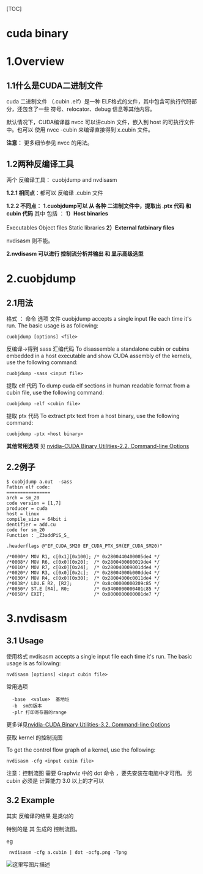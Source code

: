 [TOC]
# cuda binary

# 1.Overview

## 1.1什么是CUDA二进制文件
 cuda 二进制文件 （.cubin .elf）是一种 ELF格式的文件，其中包含可执行代码部分，还包含了一些 符号、relocator、debug 信息等其他内容。

 默认情况下，CUDA编译器 nvcc 可以讲cubin 文件，嵌入到 host 的可执行文件中。也可以 使用 nvcc -cubin 来编译直接得到 x.cubin 文件。

 **注意：** 更多细节参见 nvcc 的用法。

## 1.2两种反编译工具
 两个 反编译工具： cuobjdump   and   nvdisasm 

 **1.2.1 相同点**：都可以 反编译 .cubin 文件

**1.2.2 不同点：**
 **1.cuobjdump可以 从 各种 二进制文件中，提取出 .ptx 代码 和 cubin 代码** 
 其中 包括 ：
**1）Host binaries**  
​		
	Executables
	Object files
	Static libraries
**2）External fatbinary files**

nvdisasm 则不能。

**2.nvdisasm 可以进行 控制流分析并输出 和 显示高级选型** 


# 2.cuobjdump

## 2.1用法

 格式 ： 命令  选项   文件
cuobjdump accepts a single input file each time it's run. The basic usage is as following:

	cuobjdump [options] <file>
 反编译->得到 sass 汇编代码
To disassemble a standalone cubin or cubins embedded in a host executable and show CUDA assembly of the kernels, use the following command:

	cuobjdump -sass <input file>
 提取 elf  代码 
To dump cuda elf sections in human readable format from a cubin file, use the following command:

	cuobjdump -elf <cubin file>
 提取 ptx 代码
To extract ptx text from a host binary, use the following command:

	cuobjdump -ptx <host binary>

 **其他常用选项** 见  [nvidia-CUDA Binary Utilities-2.2. Command-line Options ](http://docs.nvidia.com/cuda/cuda-binary-utilities/index.html#cuobjdump-options)

## 2.2例子
```
$ cuobjdump a.out  -sass 
Fatbin elf code: 
================ 
arch = sm_20 
code version = [1,7] 
producer = cuda 
host = linux 
compile_size = 64bit i
dentifier = add.cu 
code for sm_20 
Function : _Z3addPiS_S_ 

.headerflags @"EF_CUDA_SM20 EF_CUDA_PTX_SM(EF_CUDA_SM20)" 

/*0000*/ MOV R1, c[0x1][0x100]; /* 0x2800440400005de4 */ 
/*0008*/ MOV R6, c[0x0][0x20];  /* 0x2800400080019de4 */ 
/*0010*/ MOV R7, c[0x0][0x24];  /* 0x280040009001dde4 */
/*0020*/ MOV R3, c[0x0][0x2c];  /* 0x28004000b000dde4 */ 
/*0030*/ MOV R4, c[0x0][0x30];  /* 0x28004000c0011de4 */
/*0038*/ LDU.E R2, [R2];        /* 0x8c00000000209c85 */ 
/*0050*/ ST.E [R4], R0;         /* 0x9400000000401c85 */ 
/*0058*/ EXIT;                  /* 0x8000000000001de7 */
```
# 3.nvdisasm
## 3.1 Usage
 使用格式
nvdisasm accepts a single input file each time it's run. The basic usage is as following:

	nvdisasm [options] <input cubin file>
  常用选项 

	  -base  <value>  基地址
	  -b  sm的版本
	  -plr 打印寄存器的range

   更多详见[nvidia-CUDA Binary Utilities-3.2. Command-line Options](http://docs.nvidia.com/cuda/cuda-binary-utilities/index.html#nvdisasm-options)

 获取 kernel 的控制流图

To get the control flow graph of a kernel, use the following:

	nvdisasm -cfg <input cubin file>

 注意：控制流图 需要  Graphviz 中的 dot 命令 ，要先安装在电脑中才可用。
  另 cubin 必须是 计算能力 3.0 以上的才可以


## 3.2 Example

 其实 反编译的结果 是类似的

 特别的是 其 生成的 控制流图。

  eg

	 nvdisasm -cfg a.cubin | dot -ocfg.png -Tpng 

![这里写图片描述](http://img.blog.csdn.net/20170316123704717?watermark/2/text/aHR0cDovL2Jsb2cuY3Nkbi5uZXQvZGFyazU2Njk=/font/5a6L5L2T/fontsize/400/fill/I0JBQkFCMA==/dissolve/70/gravity/SouthEast)
